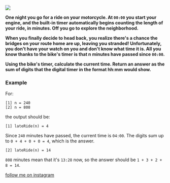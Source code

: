 <a href="https://www.instagram.com/9_Tay"><img src="https://img.shields.io/badge/instagram-%23E4415F?style=flat&logo=instagram&logoColor=white"/></a>

**One night you go for a ride on your motorcycle. At `00:00` you start your engine, and the built-in timer automatically begins counting the length of your ride, in minutes. Off you go to explore the neighborhood.**

**When you finally decide to head back, you realize there's a chance the bridges on your route home are up, leaving you stranded! Unfortunately, you don't have your watch on you and don't know what time it is. All you know thanks to the bike's timer is that n minutes have passed since `00:00`.**

**Using the bike's timer, calculate the current time. Return an answer as the sum of digits that the digital timer in the format hh:mm would show.**

### Example

For:

```
[1] n = 240
[2] n = 808
```

the output should be:

```
[1] lateRide(n) = 4
```
Since `240` minutes have passed, the current time is `04:00`. 
The digits sum up to `0 + 4 + 0 + 0 = 4`, which is the answer.
```
[2] lateRide(n) = 14
```
`808` minutes mean that it's `13:28` now, so the answer should be `1 + 3 + 2 + 8 = 14`.


[follow me on instagram](https://www.instagram.com/9_tay)